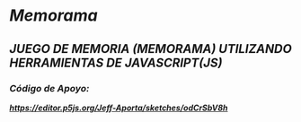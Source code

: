 # **_Memorama_**

## **_JUEGO DE MEMORIA (MEMORAMA) UTILIZANDO HERRAMIENTAS DE JAVASCRIPT(JS)_**

### **_Código de Apoyo:_**

**_https://editor.p5js.org/Jeff-Aporta/sketches/odCrSbV8h_**
